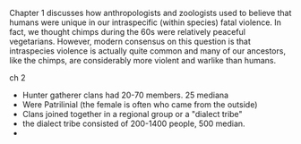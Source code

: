 Chapter 1 discusses how anthropologists and zoologists used to believe that humans were unique in our intraspecific (within species) fatal violence. In fact, we thought chimps during the 60s were relatively peaceful vegetarians. However, modern consensus on this question is that intraspecies violence is actually quite common and many of our ancestors, like the chimps, are considerably more violent and warlike than humans.

ch 2
- Hunter gatherer clans had 20-70 members. 25 mediana
- Were Patrilinial (the female is often who came from the outside)
- Clans joined together in a regional group or a "dialect tribe"
- the dialect tribe consisted of 200-1400 people, 500 median.
- 

